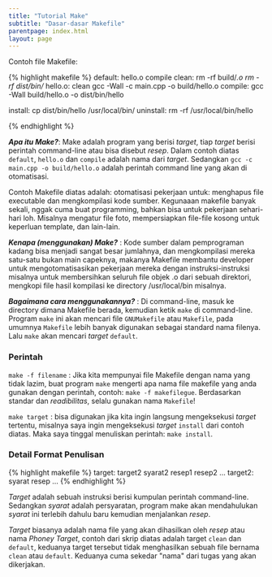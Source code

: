 ```yaml
---
title: "Tutorial Make"
subtitle: "Dasar-dasar Makefile"
parentpage: index.html
layout: page
---
```

Contoh file Makefile:

{% highlight makefile %}
default: hello.o compile
clean:
    rm -rf build/*.o
    rm -rf dist/bin/*
hello.o: clean 
    gcc -Wall -c main.cpp -o build/hello.o
compile:
    gcc -Wall build/hello.o -o dist/bin/hello

install:
    cp dist/bin/hello /usr/local/bin/
uninstall:
    rm -rf /usr/local/bin/hello

{% endhighlight %}

***Apa itu Make?***: Make adalah program yang berisi *target*, tiap *target* berisi perintah command-line atau bisa disebut *resep*. Dalam contoh diatas `default`, `hello.o` dan `compile` adalah nama dari *target*. Sedangkan `gcc -c main.cpp -o build/hello.o` adalah perintah command line yang akan di otomatisasi.

Contoh Makefile diatas adalah: otomatisasi pekerjaan untuk: menghapus file executable dan mengkompilasi kode sumber. Kegunaaan makefile banyak sekali, nggak cuma buat programming, bahkan bisa untuk pekerjaan sehari-hari loh. Misalnya mengatur file foto, mempersiapkan file-file kosong untuk keperluan template, dan lain-lain.

***Kenapa (menggunakan) Make?*** : Kode sumber dalam pemprograman kadang bisa menjadi sangat besar jumlahnya, dan mengkompilasi mereka satu-satu bukan main capeknya, makanya Makefile membantu developer untuk mengotomatisasikan pekerjaan mereka dengan instruksi-instruksi misalnya untuk membersihkan seluruh file objek .o dari sebuah direktori, mengkopi file hasil kompilasi ke directory /usr/local/bin misalnya.

***Bagaimana cara menggunakannya?*** : Di command-line, masuk ke directory dimana Makefile berada, kemudian ketik `make` di command-line. Program `make` ini akan mencari file `GNUMakefile` atau `Makefile`, pada umumnya `Makefile` lebih banyak digunakan sebagai standard nama filenya. Lalu `make` akan mencari *target* `default`.

### Perintah

`make -f filename` : Jika kita mempunyai file Makefile dengan nama yang tidak lazim, buat program `make` mengerti apa nama file makefile yang anda gunakan dengan perintah, contoh: `make -f makefilegue`. Berdasarkan standar dan *readibilitas*, selalu gunakan nama `Makefile`!

`make target` : bisa digunakan jika kita ingin langsung mengeksekusi *target* tertentu, misalnya saya ingin mengeksekusi *target* `install` dari contoh diatas. Maka saya tinggal menuliskan perintah: `make install`.

### Detail Format Penulisan

{% highlight makefile %}
target: target2 syarat2
    resep1
    resep2
    ...
target2: syarat
    resep
    ...
{% endhighlight %}

*Target* adalah sebuah instruksi berisi kumpulan perintah command-line. Sedangkan *syarat* adalah persyaratan, program make akan mendahulukan *syarat* ini terlebih dahulu baru kemudian menjalankan *resep*.

*Target* biasanya adalah nama file yang akan dihasilkan oleh *resep* atau nama *Phoney Target*, contoh dari skrip diatas adalah target `clean` dan `default`, keduanya target tersebut tidak menghasilkan sebuah file bernama `clean` atau `default`. Keduanya cuma sekedar "nama" dari tugas yang akan dikerjakan.